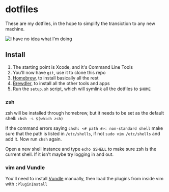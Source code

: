 # dotfiles

These are my dotfiles, in the hope to simplify the transiction to any new machine.

![I have no idea what I'm doing](http://thumbpress.com/wp-content/uploads/2013/05/I-Have-No-Idea-What-Im-Doing-1.jpg)

## Install

1. The starting point is Xcode, and it's Command Line Tools
2. You'll now have `git`, use it to clone this repo
2. [Homebrew](http://brew.sh), to install basically all the rest
3. [Brewdler](https://github.com/Homebrew/homebrew-brewdler), to install all the other tools and apps
4. Run the `setup.sh` script, which will symlink all the dotfiles to `$HOME`

### zsh

zsh will be installed through homebrew, but it needs to be set as the default shell: `chsh -s $(which zsh)`

If the command errors saying `chsh: <# path #>: non-standard shell` make sure that the path is listed in `/etc/shells`, if not `sudo vim /etc/shells` and add it. Now run `chsh` again.

Open a new shell instance and type `echo $SHELL` to make sure zsh is the current shell. If it isn't maybe try logging in and out.

### vim and Vundle

You'll need to install [Vundle](https://github.com/gmarik/Vundle.vim) manually, then load the plugins from inside vim with `:PluginInstall`
